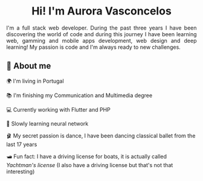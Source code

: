 <h1 align="center">Hi! I'm Aurora Vasconcelos</h1>


<p align="justify">I'm a full stack web developer. During the past three years I have been discovering the world of code and during this journey I have been learning web, gamming and
mobile apps development, web design and deep learning! My passion is code and I'm always ready to new challenges.</p>


## 🌙 About me

🌍 I'm living in Portugal

📚 I'm finishing my Communication and Multimedia degree

💻 Currently working with Flutter and PHP

🌱 Slowly learning neural network 

🩰 My secret passion is dance, I have been dancing classical ballet from the last 17 years

🛥️ Fun fact: I have a driving license for boats, it is actually called <i>Yachtman's license</i> (I also have a driving license but that's not that interesting)

##


